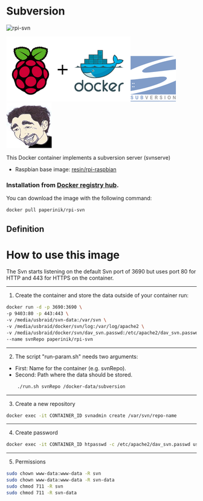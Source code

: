 # Subversion

![rpi-svn](https://img.shields.io/docker/pulls/paperinik/rpi-svn)

![docker_logo](https://raw.githubusercontent.com/brunocantisano/rpi-svn/master/files/docker.png)![docker_svn_logo](https://raw.githubusercontent.com/brunocantisano/rpi-svn/master/files/logo-svn.png)![docker_paperinik_logo](https://raw.githubusercontent.com/brunocantisano/rpi-svn/master/files/docker_paperinik_120x120.png)

This Docker container implements a subversion server (svnserve)

 * Raspbian base image: [resin/rpi-raspbian](https://hub.docker.com/r/resin/rpi-raspbian/)
 
### Installation from [Docker registry hub](https://registry.hub.docker.com/u/paperinik/rpi-svn/).

You can download the image with the following command:

```bash
docker pull paperinik/rpi-svn
```

Definition
----

# How to use this image

The Svn starts listening on the default Svn port of 3690 but uses port 80 for HTTP and 443 for HTTPS on the container.

----

1) Create the container and store the data outside of your container run: 
```bash
docker run -d -p 3690:3690 \
-p 9403:80 -p 443:443 \
-v /media/usbraid/svn-data:/var/svn \
-v /media/usbraid/docker/svn/log:/var/log/apache2 \
-v /media/usbraid/docker/svn/dav_svn.passwd:/etc/apache2/dav_svn.passwd \
--name svnRepo paperinik/rpi-svn
```
----

2) The script "run-param.sh" needs two arguments:

* First:  Name for the container (e.g. svnRepo). 
* Second: Path where the data should be stored. 
```bash
    ./run.sh svnRepo /docker-data/subversion
```
----

3) Create a new repository
```bash
docker exec -it CONTAINER_ID svnadmin create /var/svn/repo-name
```
----

4) Create password
```bash
docker exec -it CONTAINER_ID htpasswd -c /etc/apache2/dav_svn.passwd usertest
```
----

5) Permissions

```bash
sudo chown www-data:www-data -R svn
sudo chown www-data:www-data -R svn-data
sudo chmod 711 -R svn
sudo chmod 711 -R svn-data
```

